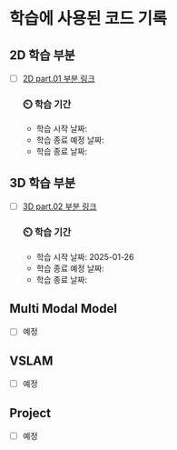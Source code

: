 # 학습에 사용된 코드 기록

## 2D 학습 부분

- [ ] [2D part.01 부분 링크](https://github.com/ji-hun-choi/2D3D_CV_python/tree/2D, "2D branch")
    ### ⏲️ 학습 기간

    - 학습 시작 날짜: 
    - 학습 종료 예정 날짜: 
    - 학습 종료 날짜:

## 3D 학습 부분
- [ ] [3D part.02 부분 링크](https://github.com/ji-hun-choi/2D3D_CV_python/tree/3D, "3D branch") 
    ### ⏲️ 학습 기간

    - 학습 시작 날짜: 2025-01-26 
    - 학습 종료 예정 날짜: 
    - 학습 종료 날짜:

## Multi Modal Model
- [ ] 예정

## VSLAM
- [ ] 예정

## Project
- [ ] 예정

